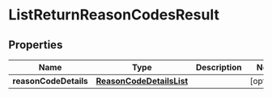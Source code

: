 
# ListReturnReasonCodesResult

## Properties
Name | Type | Description | Notes
------------ | ------------- | ------------- | -------------
**reasonCodeDetails** | [**ReasonCodeDetailsList**](ReasonCodeDetailsList.md) |  |  [optional]



